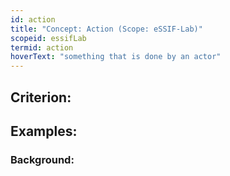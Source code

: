 ```yaml
---
id: action
title: "Concept: Action (Scope: eSSIF-Lab)"
scopeid: essifLab
termid: action
hoverText: "something that is done by an actor"
---
```


## Criterion:

## Examples:

### Background:
